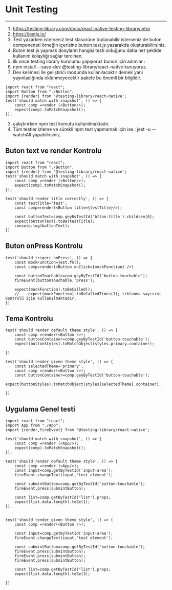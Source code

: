 # Unit Testing
***
1. https://testing-library.com/docs/react-native-testing-library/intro
2. https://jestjs.io/
3. Test yazarken isterseniz test klasorüne toplanabilir isterseniz de buton componeneti örneğin içerisine button.test.js yazarakda oluşturabilirsiniz. 
4. Buton.test.js yapmak dosyların hangisi testi olduğunu daha net şekilde kullanım kolaylığı sağlar tercihen. 
5. ilk once testing library kurulumu yapıyoruz bunun için adımlar : 
  1. npm install --save-dev @testing-library/react-native kuruyoruz.
  2. Dev kelimesi ile geliştirici modunda kullanılacaktır demek yani yayınladığında eklenmeyecektir pakete bu önemli bir bilgildir. 
```JS
import react from "react";
import Button from "./Button";
import {render} from '@testing-library/react-native';
test('should match with snapshot', () => { 
    const comp =render (<Button/>);
    expect(comp).toMatchSnapshot(); 
});

```
3. çalıştırırken npm test komutu kullanılmaktadır.
4. Tüm testler izleme ve sürekli npm test yapmamak için ise : jest -u --watchAll yapabilirsiniz.

## Buton text ve render Kontrolu

```JS
import react from "react";
import Button from "./Button";
import {render} from '@testing-library/react-native';
test('should match with snapshot', () => { 
    const comp =render (<Button/>);
    expect(comp).toMatchSnapshot(); 
});

test('should render title correctly', () => {
    const testTitle='test';
    const comp=render(<Button title={testTitle}/>);

    const buttonText=comp.geyByTestId('btton-title').children[0];
    expect(buttonText).toBe(testTitle);
    console.log(buttonText);
})
```
## Buton onPress Kontrolu
```JS
test('should trigerr onPress', () => {
    const mockFunction=jest.fn();
    const comp=render(<Button onClick={mockFunction} />)  

    const buttonTouchable=com.geyByTestId('button-touchable');
    fireEvent(buttonTouchable,'press');
    
    expect(mockFunction).toBeCalled();
    //    expect(mockFunction).toBeCalledTimes(1); tıklanma sayısını kontrolü için kullanılmaktadır.
})
```
## Tema Kontrolu
```JS
test('should render default theme style', () => {
    const comp =render(<Button />);    
    const buttonContainer=comp.geyByTestId('button-touchable');
    expect(buttonStyles).toMatchObject(styles.primary.container);

})

test('should render given theme style', () => {
    const selectedTheme='primary';
    const comp =render(<Button />);    
    const buttonContainer=comp.geyByTestId('button-touchable');
    expect(buttonStyles).toMatchObject(styles[selectedTheme].container);

})
```
## Uygulama Genel testi
```JS
import react from "react";
import App from "./App";
import {render,fireEvent} from '@testing-library/react-native';

test('should match with snapshot', () => { 
    const comp =render (<App/>);
    expect(comp).toMatchSnapshot(); 
});

test('should render default theme style', () => {
    const comp =render (<App/>);
    const input=comp.getByTestId('input-area');
    fireEvent.changeText(input,'test element');
    
    const submintButton=comp.getByTestId('button-touchable');
    fireEvent.press(submintButton);
    
    const list=comp.getByTestId('list').props;
    expect(list.data.length).toBe(1);
})


test('should render given theme style', () => {
    const comp =render(<Button />);  

    const input=comp.getByTestId('input-area');
    fireEvent.changeText(input,'test element');
    
    const submintButton=comp.getByTestId('button-touchable');
    fireEvent.press(submintButton);
    fireEvent.press(submintButton);
    fireEvent.press(submintButton);
    
    const list=comp.getByTestId('list').props;
    expect(list.data.length).toBe(3);

})
```
